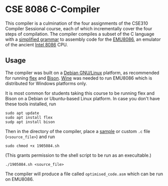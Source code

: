# CSE 8086 C-Compiler
This compiler is a culmination of the four assignments of the CSE310 Compiler Sessional course, each of which incrementally cover the four steps of compilation. The compiler compiles a subset of the C language with a [simplified grammar](../F3/grammar.txt) to assembly code for the [EMU8086](./emu8086-setup.exe), an emulator of the ancient [Intel 8086](https://en.wikipedia.org/wiki/Intel_8086) CPU. 

## Usage

The compiler was built on a [Debian GNU/Linux](https://www.debian.org/download) platform, as recommended for running [flex](https://github.com/westes/flex) and [Bison](https://github.com/akimd/bison). [Wine](https://wiki.winehq.org/Download) was needed to run EMU8086 which is distributed for Windows platforms only.

It is most common for students taking this course to be running flex and Bison on a Debian or Ubuntu-based Linux platform. In case you don't have these tools installed, run 
```
sudo apt update
sudo apt install flex
sudp apt install bison
```
Then in the directory of the compiler, place a [sample](../F4/inputs/) or custom `.c` file  (`<source_file>`)  and run 
```
sudo chmod +x 1905084.sh 
```
(This grants permission to the shell script to be run as an execultable.)
```
./1905084.sh <source_file>
```
The compiler will produce a file called `optimised_code.asm` which can be run on EMU8086.